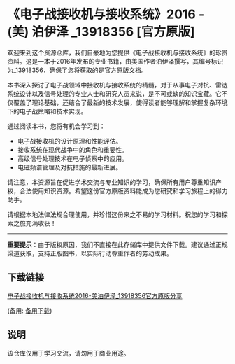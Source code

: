 # 《电子战接收机与接收系统》2016 - (美) 泊伊泽 _13918356 [官方原版]

欢迎来到这个资源仓库，我们自豪地为您提供《电子战接收机与接收系统》的珍贵资料。这是一本于2016年发布的专业书籍，由美国作者泊伊泽撰写，其编号标识为_13918356，确保了您将获取的是官方原版文档。

本书深入探讨了电子战领域中接收机与接收系统的精髓，对于从事电子对抗、雷达系统设计以及信号处理的专业人士和研究人员来说，是不可或缺的知识宝藏。它不仅覆盖了理论基础，还结合了最新的技术发展，使得读者能够理解和掌握复杂环境下的电子战策略和技术实现。

通过阅读本书，您将有机会学习到：
- 电子战接收机的设计原理和性能评估。
- 接收系统在现代战争中的角色和重要性。
- 高级信号处理技术在电子侦察中的应用。
- 电磁频谱管理及对抗措施的最新进展。

请注意，本资源旨在促进学术交流与专业知识的学习，确保所有用户尊重知识产权，合法使用知识资源。希望这份官方原版资料能成为您研究和学习旅程上的得力助手。

请根据本地法律法规合理使用，并珍惜这份来之不易的学习材料。祝您的学习和探索之旅充满收获！

---

**重要提示**：由于版权原因，我们不直接在此存储库中提供文件下载。建议通过正规渠道获取，支持正版图书，以实际行动尊重作者的劳动成果。

## 下载链接
[电子战接收机与接收系统2016-美泊伊泽_13918356官方原版分享](https://pan.quark.cn/s/78e8e88ca385) 

(备用: [备用下载](https://pan.baidu.com/s/1bh3bJzrVIK_t41RVs0MjSQ?pwd=1234))

## 说明

该仓库仅用于学习交流，请勿用于商业用途。
